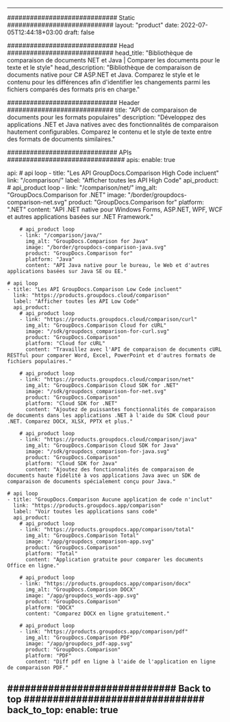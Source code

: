 
---
############################# Static ############################
layout: "product"
date: 2022-07-05T12:44:18+03:00
draft: false

############################# Head ############################
head_title: "Bibliothèque de comparaison de documents NET et Java | Comparer les documents pour le texte et le style"
head_description: "Bibliothèque de comparaison de documents native pour C# ASP.NET et Java. Comparez le style et le contenu pour les différences afin d'identifier les changements parmi les fichiers comparés des formats pris en charge."

############################# Header ############################
title: "API de comparaison de documents pour les formats populaires"
description: "Développez des applications .NET et Java natives avec des fonctionnalités de comparaison hautement configurables. Comparez le contenu et le style de texte entre des formats de documents similaires."

############################# APIs ###############################
apis:
  enable: true

  api:
    # api loop
    - title: "Les API GroupDocs.Comparison High Code incluent"
      link: "/comparison/"
      label: "Afficher toutes les API High Code"
      api_product:
        # api_product loop
        - link: "/comparison/net/"
          img_alt: "GroupDocs.Comparison for .NET"
          image: "/border/groupdocs-comparison-net.svg"
          product: "GroupDocs.Comparison for"
          platform: ".NET"
          content: "API .NET native pour Windows Forms, ASP.NET, WPF, WCF et autres applications basées sur .NET Framework."

        # api_product loop
        - link: "/comparison/java/"
          img_alt: "GroupDocs.Comparison for Java"
          image: "/border/groupdocs-comparison-java.svg"
          product: "GroupDocs.Comparison for"
          platform: "Java"
          content: "API Java native pour le bureau, le Web et d'autres applications basées sur Java SE ou EE."

    # api loop
    - title: "Les API GroupDocs.Comparison Low Code incluent"
      link: "https://products.groupdocs.cloud/comparison"
      label: "Afficher toutes les API Low Code"
      api_product:
        # api_product loop
        - link: "https://products.groupdocs.cloud/comparison/curl"
          img_alt: "GroupDocs.Comparison Cloud for cURL"
          image: "/sdk/groupdocs_comparison-for-curl.svg"
          product: "GroupDocs.Comparison"
          platform: "Cloud for cURL"
          content: "Travaillez avec l'API de comparaison de documents cURL RESTful pour comparer Word, Excel, PowerPoint et d'autres formats de fichiers populaires."

        # api_product loop
        - link: "https://products.groupdocs.cloud/comparison/net"
          img_alt: "GroupDocs.Comparison Cloud SDK for .NET"
          image: "/sdk/groupdocs_comparison-for-net.svg"
          product: "GroupDocs.Comparison"
          platform: "Cloud SDK for .NET"
          content: "Ajoutez de puissantes fonctionnalités de comparaison de documents dans les applications .NET à l'aide du SDK Cloud pour .NET. Comparez DOCX, XLSX, PPTX et plus."

        # api_product loop
        - link: "https://products.groupdocs.cloud/comparison/java"
          img_alt: "GroupDocs.Comparison Cloud SDK for Java"
          image: "/sdk/groupdocs_comparison-for-java.svg"
          product: "GroupDocs.Comparison"
          platform: "Cloud SDK for Java"
          content: "Ajoutez des fonctionnalités de comparaison de documents haute fidélité à vos applications Java avec un SDK de comparaison de documents spécialement conçu pour Java."

    # api loop
    - title: "GroupDocs.Comparison Aucune application de code n'inclut"
      link: "https://products.groupdocs.app/comparison"
      label: "Voir toutes les applications sans code"
      api_product:
        # api_product loop
        - link: "https://products.groupdocs.app/comparison/total"
          img_alt: "GroupDocs.Comparison Total"
          image: "/app/groupdocs_comparison-app.svg"
          product: "GroupDocs.Comparison"
          platform: "Total"
          content: "Application gratuite pour comparer les documents Office en ligne."

        # api_product loop
        - link: "https://products.groupdocs.app/comparison/docx"
          img_alt: "GroupDocs.Comparison DOCX"
          image: "/app/groupdocs_words-app.svg"
          product: "GroupDocs.Comparison"
          platform: "DOCX"
          content: "Comparez DOCX en ligne gratuitement."

        # api_product loop
        - link: "https://products.groupdocs.app/comparison/pdf"
          img_alt: "GroupDocs.Comparison PDF"
          image: "/app/groupdocs_pdf-app.svg"
          product: "GroupDocs.Comparison"
          platform: "PDF"
          content: "Diff pdf en ligne à l'aide de l'application en ligne de comparaison PDF."

############################# Back to top ###############################
back_to_top:
  enable: true
---